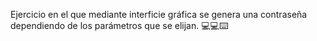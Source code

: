 Ejercicio en el que mediante interficie gráfica se genera una contraseña dependiendo de los parámetros que se elijan. :computer::computer::keyboard:
